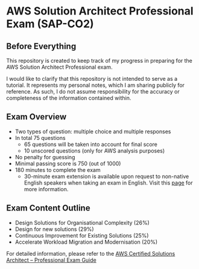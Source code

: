 # AWS Solution Architect Professional Exam (SAP-CO2)

## Before Everything
This repository is created to keep track of my progress in preparing for the AWS Solution Architect Professional exam.

I would like to clarify that this repository is not intended to serve as a tutorial. It represents my personal notes, 
which I am sharing publicly for reference. As such, I do not assume responsibility for the accuracy or completeness of 
the information contained within. 

## Exam Overview
- Two types of question: multiple choice and multiple responses
- In total 75 questions 
  - 65 questions will be taken into account for final score 
  - 10 unscored questions  (only for AWS analysis purposes)
- No penalty for guessing
- Minimal passing score is 750 (out of 1000)
- 180 minutes to complete the exam 
  - 30-minute exam extension is available upon request to non-native English speakers 
  when taking an exam in English. Visit this [page](https://aws.amazon.com/certification/policies/before-testing/) for more information.

## Exam Content Outline
- Design Solutions for Organisational Complexity (26%)
- Design for new solutions (29%)
- Continuous Improvement for Existing Solutions (25%)
- Accelerate Workload Migration and Modernisation (20%)

For detailed information, please refer to the [AWS Certified Solutions Architect – Professional Exam Guide](https://d1.awsstatic.com/training-and-certification/docs-sa-pro/AWS-Certified-Solutions-Architect-Professional_Exam-Guide.pdf)
